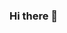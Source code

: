 ### Hi there 👋

<!--
**daniloanantaa/daniloanantaa** is a ✨ _special_ ✨ repository because its `README.md` (this file) appears on your GitHub profile.

Here are some ideas to get you started:

- 🔭 I’m currently working on JavaScript
- 🌱 I’m currently learning Python, C# and C++
- 📫 How to reach me: You can reach me at Discord and Youtube
- ⚡ Fun fact: Yes...
-->
